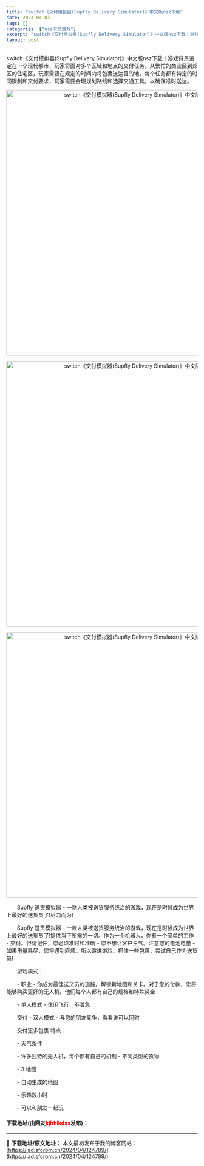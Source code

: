 ```yaml
---
title: "switch《交付模拟器(Supfly Delivery Simulator)》中文版nsz下载"
date: 2024-04-03
tags: []
categories: ["nsz中文游戏"]
excerpt: "switch《交付模拟器(Supfly Delivery Simulator)》中文版nsz下载！游戏背景设定在一个现代都市，玩家将面对多个区域和地点的交付任务。从繁忙的商业区到郊区的住宅区，玩家需要在规定的时间内将包裹送达目的地。每个任务都有特定的时间限制和交付要求，玩家需要合理规划路线和选择交通&hellip;"
layout: post
---
```


 <p>switch《交付模拟器(Supfly Delivery Simulator)》中文版nsz下载！游戏背景设定在一个现代都市，玩家将面对多个区域和地点的交付任务。从繁忙的商业区到郊区的住宅区，玩家需要在规定的时间内将包裹送达目的地。每个任务都有特定的时间限制和交付要求，玩家需要合理规划路线和选择交通工具，以确保准时送达。</p> <p align="center"><img align="" border="0" src="https://lad.sfcrom.cn/wp-content/uploads/2024/04/20240403_660d82845038e.webp" width="700" alt="switch《交付模拟器(Supfly Delivery Simulator)》中文版nsz下载" /></p> <p align="center"><img align="" border="0" src="https://lad.sfcrom.cn/wp-content/uploads/2024/04/20240403_660d8284a5b43.webp" width="700" alt="switch《交付模拟器(Supfly Delivery Simulator)》中文版nsz下载" /></p> <p align="center"><img align="" border="0" src="https://lad.sfcrom.cn/wp-content/uploads/2024/04/20240403_660d82850b866.webp" width="700" alt="switch《交付模拟器(Supfly Delivery Simulator)》中文版nsz下载" /></p> <p>　　Supfly 送货模拟器 - 一款人类被送货服务统治的游戏，现在是时候成为世界上最好的送货员了!尽力而为!</p> <p>　　Supfly 送货模拟器 - 一款人类被送货服务统治的游戏，现在是时候成为世界上最好的送货员了!提供当下所需的一切。作为一个机器人，你有一个简单的工作 - 交付。但请记住，您必须准时和准确 - 您不想让客户生气。注意您的电池电量 - 如果电量耗尽，您将遇到麻烦。所以跳进游戏，抓住一些包裹，尝试自己作为送货员!</p> <p>　　游戏模式：</p> <p>　　- 职业 - 你成为最佳送货员的道路。解锁新地图和关卡。对于您的付款，您将能够购买更好的无人机。他们每个人都有自己的规格和特殊奖金</p> <p>　　- 单人模式 - 休闲飞行，不着急</p> <p>　　交付 - 双人模式 - 与您的朋友竞争，看看谁可以同时</p> <p>　　交付更多包裹 特点：</p> <p>　　- 天气条件</p> <p>　　- 许多独特的无人机，每个都有自己的机制 - 不同类型的货物</p> <p>　　- 3 地图</p> <p>　　- 自动生成的地图</p> <p>　　- 乐趣数小时</p> <p>　　- 可以和朋友一起玩</p> <p><h4>下载地址(由网友<font color="red">kjhhlkdss</font>发布)：</h4></p> 

---
📖 **下载地址/原文地址：** 本文最初发布于我的博客网站：[https://lad.sfcrom.cn/2024/04/124789/](https://lad.sfcrom.cn/2024/04/124789/)
